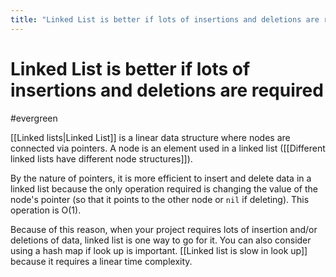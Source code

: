 ```yaml
---
title: "Linked List is better if lots of insertions and deletions are required"
---
```


# Linked List is better if lots of insertions and deletions are required
#evergreen

[[Linked lists|Linked List]] is a linear data structure where nodes are connected via pointers. A node is an element used in a linked list ([[Different linked lists have different node structures]]).

By the nature of pointers, it is more efficient to insert and delete data in a linked list because the only operation required is changing the value of the node's pointer (so that it points to the other node or `nil` if deleting). This operation is O(1).

Because of this reason, when your project requires lots of insertion and/or deletions of data, linked list is one way to go for it. You can also consider using a hash map if look up is important. [[Linked list is slow in look up]] because it requires a linear time complexity.